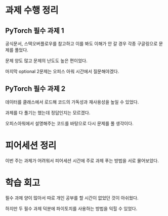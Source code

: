 # 과제 수행 정리
## PyTorch 필수 과제 1 

공식문서, 스택오버플로우를 참고하고 이를 봐도 이해가 안 갈 경우 각종 구글링으로 문제를 풀었다. 

문제 양도 많고 문제의 난도도 높은 편이었다. 

마지막 optional 2문제는 오피스 아워 시간에서 질문해야겠다.


## PyTorch 필수 과제 2 

데이터를 클래스에서 로드해 코드의 가독성과 재사용성을 높일 수 있었다. 

과제를 다 풀기는 했는데 정답인지는 모르겠다. 

오피스아워에서 설명해주는 코드를 바탕으로 다시 문제를 풀 생각이다.


# 피어세션 정리

이번 주는 과제가 어려워서 피어세션 시간에 주로 과제 푸는 방법을 서로 물어보았다.


# 학습 회고

필수 과제 양이 많아서 따로 개인 공부를 할 시간이 없었던 것이 아쉬웠다.

하지만 두 필수 과제 덕분에 파이토치를 사용하는 방법을 익힐 수 있었다. 